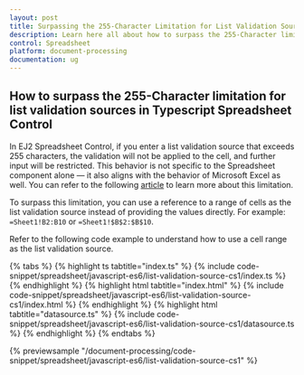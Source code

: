 ```yaml
---
layout: post
title: Surpassing the 255-Character Limitation for List Validation Sources in EJ2 Spreadsheet Control | Syncfusion
description: Learn here all about how to surpass the 255-Character limitation for list validation sources in EJ2 Spreadsheet Control of Syncfusion Essential JS 2 and more.
control: Spreadsheet
platform: document-processing
documentation: ug
---
```


## How to surpass the 255-Character limitation for list validation sources in Typescript Spreadsheet Control

In EJ2 Spreadsheet Control, if you enter a list validation source that exceeds 255 characters, the validation will not be applied to the cell, and further input will be restricted. This behavior is not specific to the Spreadsheet component alone — it also aligns with the behavior of Microsoft Excel as well. You can refer to the following [article](https://support.microsoft.com/en-us/office/excel-specifications-and-limits-1672b34d-7043-467e-8e27-269d656771c3?ui=en-us&rs=en-us&ad=us) to learn more about this limitation.

To surpass this limitation, you can use a reference to a range of cells as the list validation source instead of providing the values directly. For example: `=Sheet1!B2:B10` or `=Sheet1!$B$2:$B$10`.

Refer to the following code example to understand how to use a cell range as the list validation source.

{% tabs %}
{% highlight ts tabtitle="index.ts" %}
{% include code-snippet/spreadsheet/javascript-es6/list-validation-source-cs1/index.ts %}
{% endhighlight %}
{% highlight html tabtitle="index.html" %}
{% include code-snippet/spreadsheet/javascript-es6/list-validation-source-cs1/index.html %}
{% endhighlight %}
{% highlight html tabtitle="datasource.ts" %}
{% include code-snippet/spreadsheet/javascript-es6/list-validation-source-cs1/datasource.ts %}
{% endhighlight %}
{% endtabs %}
        
{% previewsample "/document-processing/code-snippet/spreadsheet/javascript-es6/list-validation-source-cs1" %}